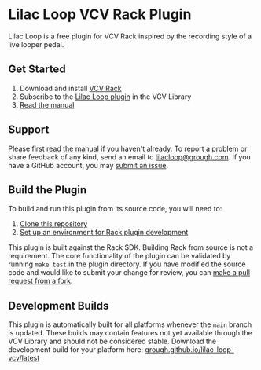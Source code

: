 # Lilac Loop VCV Rack Plugin

Lilac Loop is a free plugin for VCV Rack inspired by the recording style of a live looper pedal.

## Get Started

1. Download and install [VCV Rack](https://vcvrack.com/Rack)
2. Subscribe to the [Lilac Loop plugin](https://library.vcvrack.com/LilacLoop) in the VCV Library
3. [Read the manual](https://grough.github.io/lilac-loop-vcv/)

## Support

Please first [read the manual](https://grough.github.io/lilac-loop-vcv/) if you haven't already. To report a problem or share feedback of any kind, send an email to [lilacloop@grough.com](mailto:lilacloop@grough.com). If you have a GitHub account, you may [submit an issue](https://github.com/grough/lilac-loop-vcv/issues).

## Build the Plugin

To build and run this plugin from its source code, you will need to:

1. [Clone this repository](https://docs.github.com/en/repositories/creating-and-managing-repositories/cloning-a-repository#cloning-a-repository)
2. [Set up an environment for Rack plugin development](https://vcvrack.com/manual/Building)

This plugin is built against the Rack SDK. Building Rack from source is not a requirement. The core functionality of the plugin can be validated by running `make test` in the plugin directory. If you have modified the source code and would like to submit your change for review, you can [make a pull request from a fork](https://docs.github.com/en/pull-requests/collaborating-with-pull-requests/proposing-changes-to-your-work-with-pull-requests/creating-a-pull-request-from-a-fork).

## Development Builds

This plugin is automatically built for all platforms whenever the `main` branch is updated. These builds may contain features not yet available through the VCV Library and should not be considered stable. Download the development build for your platform here: [grough.github.io/lilac-loop-vcv/latest](https://grough.github.io/lilac-loop-vcv/latest/)
